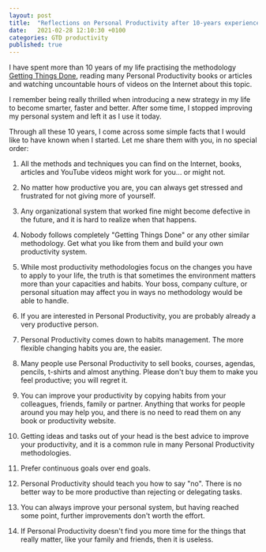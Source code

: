 ```yaml
---
layout: post
title:  "Reflections on Personal Productivity after 10-years experience"
date:   2021-02-28 12:10:30 +0100
categories: GTD productivity
published: true
---
```

I have spent more than 10 years of my life practising the methodology [Getting Things Done], reading many Personal Productivity books or articles and watching uncountable hours of videos on the Internet about this topic. 

I remember being really thrilled when introducing a new strategy in my life to become smarter, faster and better. After some time, I stopped improving my personal system and left it as I use it today.

Through all these 10 years, I come across some simple facts that I would like to have known when I started. Let me share them with you, in no special order:

1. All the methods and techniques you can find on the Internet, books, articles and YouTube videos might work for you... or might not. 

1. No matter how productive you are, you can always get stressed and frustrated for not giving more of yourself.

1. Any organizational system that worked fine might become defective in the future, and it is hard to realize when that happens.

1. Nobody follows completely "Getting Things Done" or any other similar methodology. Get what you like from them and build your own productivity system.

1. While most productivity methodologies focus on the changes you have to apply to your life, the truth is that sometimes the environment matters more than your capacities and habits. Your boss, company culture, or personal situation may affect you in ways no methodology would be able to handle.

1. If you are interested in Personal Productivity, you are probably already a very productive person.

1. Personal Productivity comes down to habits management. The more flexible changing habits you are, the easier.

1. Many people use Personal Productivity to sell books, courses, agendas, pencils, t-shirts and almost anything. Please don't buy them to make you feel productive; you will regret it.

1. You can improve your productivity by copying habits from your colleagues, friends, family or partner. Anything that works for people around you may help you, and there is no need to read them on any book or productivity website.

1. Getting ideas and tasks out of your head is the best advice to improve your productivity, and it is a common rule in many Personal Productivity methodologies.

1. Prefer continuous goals over end goals.

1. Personal Productivity should teach you how to say "no". There is no better way to be more productive than rejecting or delegating tasks.

1. You can always improve your personal system, but having reached some point, further improvements don't worth the effort.

1. If Personal Productivity doesn't find you more time for the things that really matter, like your family and friends, then it is useless.

[Getting Things Done]: https://gettingthingsdone.com 


